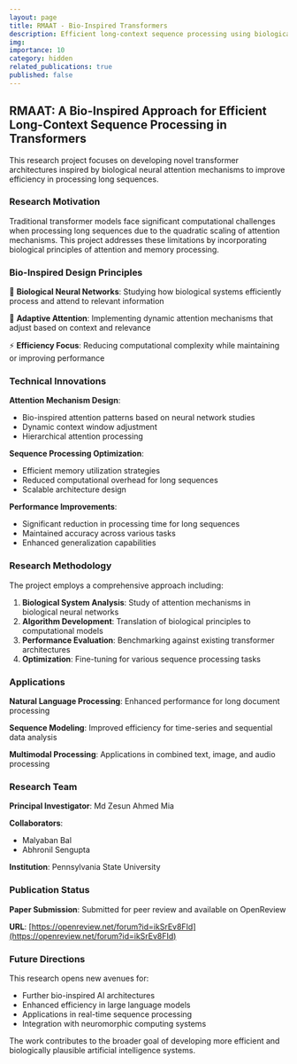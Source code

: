 ```yaml
---
layout: page
title: RMAAT - Bio-Inspired Transformers
description: Efficient long-context sequence processing using biological attention mechanisms
img:
importance: 10
category: hidden
related_publications: true
published: false
---
```


## RMAAT: A Bio-Inspired Approach for Efficient Long-Context Sequence Processing in Transformers

This research project focuses on developing novel transformer architectures inspired by biological neural attention mechanisms to improve efficiency in processing long sequences.

### Research Motivation

Traditional transformer models face significant computational challenges when processing long sequences due to the quadratic scaling of attention mechanisms. This project addresses these limitations by incorporating biological principles of attention and memory processing.

### Bio-Inspired Design Principles

🧠 **Biological Neural Networks**: Studying how biological systems efficiently process and attend to relevant information

🔄 **Adaptive Attention**: Implementing dynamic attention mechanisms that adjust based on context and relevance

⚡ **Efficiency Focus**: Reducing computational complexity while maintaining or improving performance

### Technical Innovations

**Attention Mechanism Design**:

- Bio-inspired attention patterns based on neural network studies
- Dynamic context window adjustment
- Hierarchical attention processing

**Sequence Processing Optimization**:

- Efficient memory utilization strategies
- Reduced computational overhead for long sequences
- Scalable architecture design

**Performance Improvements**:

- Significant reduction in processing time for long sequences
- Maintained accuracy across various tasks
- Enhanced generalization capabilities

### Research Methodology

The project employs a comprehensive approach including:

1. **Biological System Analysis**: Study of attention mechanisms in biological neural networks
2. **Algorithm Development**: Translation of biological principles to computational models
3. **Performance Evaluation**: Benchmarking against existing transformer architectures
4. **Optimization**: Fine-tuning for various sequence processing tasks

### Applications

**Natural Language Processing**: Enhanced performance for long document processing

**Sequence Modeling**: Improved efficiency for time-series and sequential data analysis

**Multimodal Processing**: Applications in combined text, image, and audio processing

### Research Team

**Principal Investigator**: Md Zesun Ahmed Mia

**Collaborators**:

- Malyaban Bal
- Abhronil Sengupta

**Institution**: Pennsylvania State University

### Publication Status

**Paper Submission**: Submitted for peer review and available on OpenReview

**URL**: [https://openreview.net/forum?id=ikSrEv8FId](https://openreview.net/forum?id=ikSrEv8FId)

### Future Directions

This research opens new avenues for:

- Further bio-inspired AI architectures
- Enhanced efficiency in large language models
- Applications in real-time sequence processing
- Integration with neuromorphic computing systems

The work contributes to the broader goal of developing more efficient and biologically plausible artificial intelligence systems.
